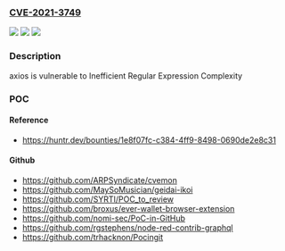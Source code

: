 ### [CVE-2021-3749](https://cve.mitre.org/cgi-bin/cvename.cgi?name=CVE-2021-3749)
![](https://img.shields.io/static/v1?label=Product&message=axios%2Faxios&color=blue)
![](https://img.shields.io/static/v1?label=Version&message=%3C%3D%200.21.1%20&color=brighgreen)
![](https://img.shields.io/static/v1?label=Vulnerability&message=CWE-1333%20Inefficient%20Regular%20Expression%20Complexity&color=brighgreen)

### Description

axios is vulnerable to Inefficient Regular Expression Complexity

### POC

#### Reference
- https://huntr.dev/bounties/1e8f07fc-c384-4ff9-8498-0690de2e8c31

#### Github
- https://github.com/ARPSyndicate/cvemon
- https://github.com/MaySoMusician/geidai-ikoi
- https://github.com/SYRTI/POC_to_review
- https://github.com/broxus/ever-wallet-browser-extension
- https://github.com/nomi-sec/PoC-in-GitHub
- https://github.com/rgstephens/node-red-contrib-graphql
- https://github.com/trhacknon/Pocingit

